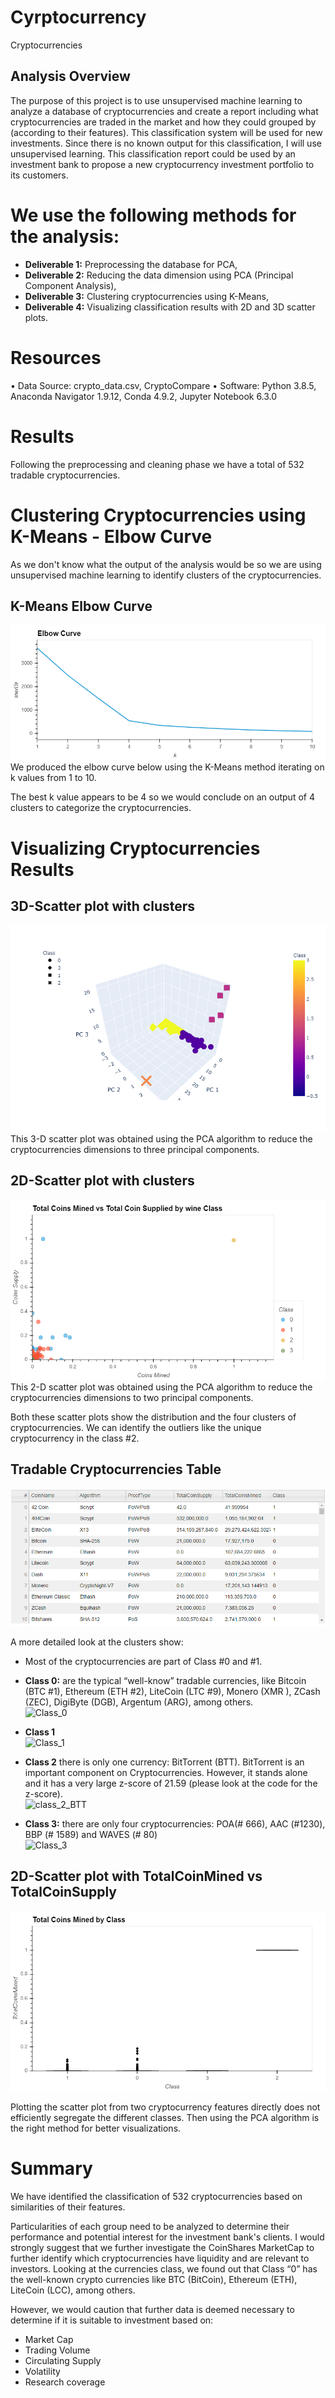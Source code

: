 # Cyrptocurrency
Cryptocurrencies
## Analysis Overview
The purpose of this project is to use unsupervised machine learning to analyze a database of cryptocurrencies and create a report including what cryptocurrencies are traded in the market and how they could grouped by (according to their features).  This classification system will be used for new investments.  Since there is no known output for this classification, I will use unsupervised learning.
This classification report could be used by an investment bank to propose a new cryptocurrency investment portfolio to its customers.

# We use the following methods for the analysis:
- **Deliverable 1:** Preprocessing the database for PCA,
- **Deliverable 2:** Reducing the data dimension using PCA (Principal Component Analysis),
- **Deliverable 3:** Clustering cryptocurrencies using K-Means,
- **Deliverable 4:** Visualizing classification results with 2D and 3D scatter plots.

# Resources
•	Data Source: crypto_data.csv, CryptoCompare
•	Software: Python 3.8.5, Anaconda Navigator 1.9.12, Conda 4.9.2, Jupyter Notebook 6.3.0

# Results
Following the preprocessing and cleaning phase we have a total of 532 tradable cryptocurrencies.

# Clustering Cryptocurrencies using K-Means - Elbow Curve
As we don't know what the output of the analysis would be so we are using unsupervised machine learning to identify clusters of the cryptocurrencies.

## K-Means Elbow Curve
![image alt <](/Images/bokeh_plot1_elbow.png)<br />
We produced the elbow curve below using the K-Means method iterating on k values from 1 to 10.

The best k value appears to be 4 so we would conclude on an output of 4 clusters to categorize the cryptocurrencies.


# Visualizing Cryptocurrencies Results
## 3D-Scatter plot with clusters
![image alt <](/Images/scatter.png)<br />
This 3-D scatter plot was obtained using the PCA algorithm to reduce the cryptocurrencies dimensions to three principal components.


## 2D-Scatter plot with clusters
![image alt <](/Images/scatter_by_class.png)<br />
This 2-D scatter plot was obtained using the PCA algorithm to reduce the cryptocurrencies dimensions to two principal components.

Both these scatter plots show the distribution and the four clusters of cryptocurrencies.
We can identify the outliers like the unique cryptocurrency in the class #2.


## Tradable Cryptocurrencies Table
![image alt <](/Images/tradable_currencies.PNG)<br />


A more detailed look at the clusters show:
- Most of the cryptocurrencies are part of Class #0 and #1.

- **Class 0:** are the typical “well-know” tradable currencies, like Bitcoin (BTC #1), Ethereum (ETH #2), LiteCoin (LTC #9), Monero (XMR ), ZCash (ZEC), DigiByte (DGB), Argentum (ARG), among others.<br />
![Class_0](https://user-images.githubusercontent.com/73545138/113385722-ad5dac80-9356-11eb-883e-22ead5668999.PNG)

- **Class 1**<br />
![Class_1](https://user-images.githubusercontent.com/73545138/113385726-af277000-9356-11eb-8be0-0fa1883a61aa.PNG)

- **Class 2** there is only one currency: BitTorrent (BTT).  BitTorrent is an important component on Cryptocurrencies.  However, it stands alone and it has a very large z-score of 21.59 (please look at the code for the z-score).<br />
![class_2_BTT](https://user-images.githubusercontent.com/73545138/113385730-b0f13380-9356-11eb-9739-b386246df14c.PNG)

- **Class 3:** there are only four cryptocurrencies: POA(# 666), AAC (#1230), BBP (# 1589) and  WAVES (# 80)<br />
![Class_3](https://user-images.githubusercontent.com/73545138/113385734-b2226080-9356-11eb-91a7-0a700059fee8.PNG)

## 2D-Scatter plot with TotalCoinMined vs TotalCoinSupply <br />
![image alt <](/Images/box_plot.png)<br />

Plotting the scatter plot from two cryptocurrency features directly does not efficiently segregate the different classes. Then using the PCA algorithm is the right method for better visualizations.


# Summary
We have identified the classification of 532 cryptocurrencies based on similarities of their features.

Particularities of each group need to be analyzed to determine their performance and potential interest for the investment bank's clients. 
I would strongly suggest that we further investigate the CoinShares MarketCap to further identify which cryptocurrencies have liquidity and are relevant to investors.  Looking at the currencies class, we found out that Class “0” has the well-known crypto currencies like BTC (BitCoin), Ethereum (ETH), LiteCoin (LCC), among others.

However, we would caution that further data is deemed necessary to determine if it is suitable to investment based on:
- Market Cap
- Trading Volume
- Circulating Supply
- Volatility
- Research coverage

